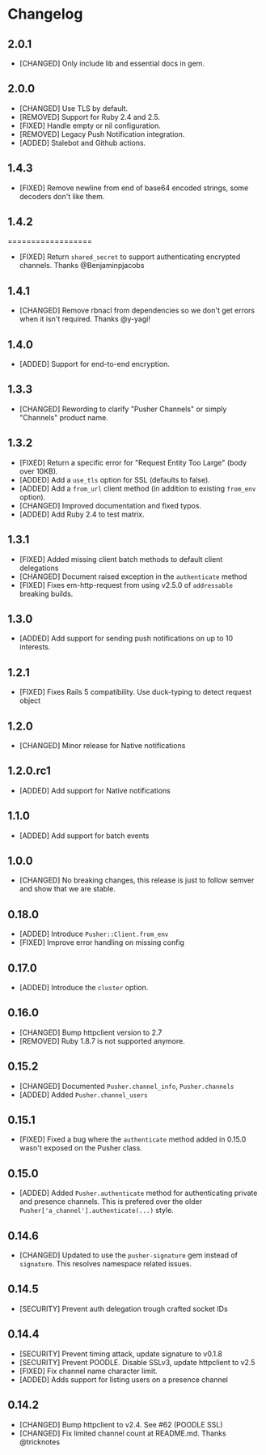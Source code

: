 # Changelog

## 2.0.1

* [CHANGED] Only include lib and essential docs in gem.

## 2.0.0

* [CHANGED] Use TLS by default.
* [REMOVED] Support for Ruby 2.4 and 2.5.
* [FIXED] Handle empty or nil  configuration.
* [REMOVED] Legacy Push Notification integration.
* [ADDED] Stalebot and Github actions. 

## 1.4.3

  * [FIXED] Remove newline from end of base64 encoded strings, some decoders don't like
    them.

## 1.4.2
==================

  * [FIXED] Return `shared_secret` to support authenticating encrypted channels. Thanks
    @Benjaminpjacobs

## 1.4.1

  * [CHANGED] Remove rbnacl from dependencies so we don't get errors when it isn't
    required. Thanks @y-yagi!

## 1.4.0

  * [ADDED] Support for end-to-end encryption.

## 1.3.3

  * [CHANGED] Rewording to clarify "Pusher Channels" or simply "Channels" product name.

## 1.3.2

  * [FIXED] Return a specific error for "Request Entity Too Large" (body over 10KB).
  * [ADDED] Add a `use_tls` option for SSL (defaults to false).
  * [ADDED] Add a `from_url` client method (in addition to existing `from_env` option).
  * [CHANGED] Improved documentation and fixed typos.
  * [ADDED] Add Ruby 2.4 to test matrix.

## 1.3.1

  * [FIXED] Added missing client batch methods to default client delegations
  * [CHANGED] Document raised exception in the `authenticate` method
  * [FIXED] Fixes em-http-request from using v2.5.0 of `addressable` breaking builds.

## 1.3.0

  * [ADDED] Add support for sending push notifications on up to 10 interests.

## 1.2.1

  * [FIXED] Fixes Rails 5 compatibility. Use duck-typing to detect request object

## 1.2.0

  * [CHANGED] Minor release for Native notifications

## 1.2.0.rc1

  * [ADDED] Add support for Native notifications

## 1.1.0

  * [ADDED] Add support for batch events

## 1.0.0

 * [CHANGED] No breaking changes, this release is just to follow semver and show that we
are stable.

## 0.18.0

  * [ADDED] Introduce `Pusher::Client.from_env`
  * [FIXED] Improve error handling on missing config

## 0.17.0

  * [ADDED] Introduce the `cluster` option.

## 0.16.0

  * [CHANGED] Bump httpclient version to 2.7
  * [REMOVED] Ruby 1.8.7 is not supported anymore.

## 0.15.2

  * [CHANGED] Documented `Pusher.channel_info`, `Pusher.channels`
  * [ADDED] Added `Pusher.channel_users`

## 0.15.1

  * [FIXED] Fixed a bug where the `authenticate` method added in 0.15.0 wasn't exposed on the Pusher class.

## 0.15.0

  * [ADDED] Added `Pusher.authenticate` method for authenticating private and presence channels.
    This is prefered over the older `Pusher['a_channel'].authenticate(...)` style.

## 0.14.6

  * [CHANGED] Updated to use the `pusher-signature` gem instead of `signature`.
    This resolves namespace related issues.

## 0.14.5

  * [SECURITY] Prevent auth delegation trough crafted socket IDs

## 0.14.4

  * [SECURITY] Prevent timing attack, update signature to v0.1.8
  * [SECURITY] Prevent POODLE. Disable SSLv3, update httpclient to v2.5
  * [FIXED] Fix channel name character limit.
  * [ADDED] Adds support for listing users on a presence channel

## 0.14.2

  * [CHANGED] Bump httpclient to v2.4. See #62 (POODLE SSL)
  * [CHANGED] Fix limited channel count at README.md. Thanks @tricknotes
